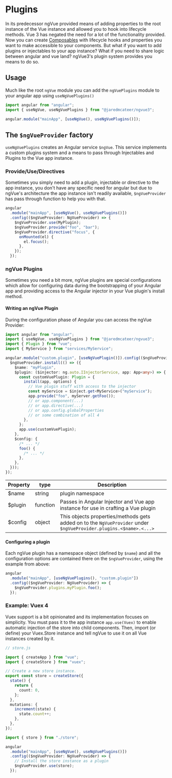 # Plugins

In its predecessor ngVue provided means of adding properties to the root instance of the Vue instance and allowed you to hook into lifecycle methods. Vue 3 has negated the need for a lot of the functionality provided. Now you can create [Composables](https://vuejs.org/guide/reusability/composables.html) with lifecycle hooks and properties you want to make accessible to your components. But what if you want to add plugins or injectables to your app instance? What if you need to share logic between angular and vue land? ngVue3's plugin system provides you means to do so.

## Usage

Much like the root `ngVue` module you can add the `ngVuePlugins` module to your angular app using `useNgVuePlugins()`

```ts
import angular from "angular";
import { useNgVue, useNgVuePlugins } from "@jaredmcateer/ngvue3";

angular.module("mainApp", [useNgVue(), useNgVuePlugins()]);
```

## The `$ngVueProvider` factory

`useNgVuePlugins` creates an Angular service `$ngVue`. This service implements a custom plugins system and a means to pass through Injectables and Plugins to the Vue app instance.

### Provide/Use/Directives

Sometimes you simply need to add a plugin, injectable or directive to the app instance, you don't have any specific need for angular but due to ngVue's architecture the app instance isn't readily available, `$ngVueProvider` has pass through function to help you with that.

```ts
angular
  .module("mainApp", [useNgVue(), useNgVuePlugins()])
  .config(($ngVueProvider: NgVueProvider) => {
    $ngVueProvider.use(MyPlugin);
    $ngVueProvider.provide("foo", "bar");
    $ngVueProvider.directive("focus", {
      onMounted(el) {
        el.focus();
      },
    });
  });
```

### ngVue Plugins

Sometimes you need a bit more, ngVue plugins are special configurations which allow for configuring data during the bootstrapping of your Angular app and providing access to the Angular injector in your Vue plugin's install method.

#### Writing an ngVue Plugin

During the configuration phase of Angular you can access the ngVue Provider:

```ts
import angular from "angular";
import { useNgVue, useNgVuePlugins } from "@jaredmcateer/ngvue3";
import { Plugin } from "vue";
import { MyService } from "services/MyService";

angular.module("custom.plugin", [useNgVuePlugin()]).config(($ngVueProvider: NgVueProvider) => {
  $ngVueProvider.install(() => ({
    $name: "myPlugin",
    $plugin: ($injector: ng.auto.IInjectorService, app: App<any>) => {
      const customVuePlugin: Plugin = {
        install(app, options) {
          // Vue plugin stuff with access to the injector
          const myService = $inject.get<MyService>("myService");
          app.provide("foo", myServer.getFoo());
          // or app.component(...)
          // or app.directive(...)
          // or app.config.globalProperties
          // or some combination of all 4
        },
      };
      app.use(customVuePlugin);
    },
    $config: {
      /* ... */
      foo() {
        /* ... */
      },
    },
  }));
});
```

| Property | type     | Description                                                                                                       |
| -------- | -------- | ----------------------------------------------------------------------------------------------------------------- |
| \$name   | string   | plugin namespace                                                                                                  |
| \$plugin | function | Passes in Angular Injector and Vue app instance for use in crafting a Vue plugin                                  |
| \$config | object   | This objects properties/methods gets added on to the `NgVueProvider` under `$ngVueProvider.plugins.<$name>.<...>` |

#### Configuring a plugin

Each ngVue plugin has a namespace object (defined by `$name`) and all the configuration options are contained there on the `$ngVueProvider`, using the example from above:

```ts
angular
  .module("mainApp", [useNgVuePlugins(), "custom.plugin"])
  .config(($ngVueProvider: NgVueProvider) => {
    $ngVueProvider.plugins.myPlugin.foo();
  });
```

### Example: Vuex 4

Vuex support is a bit opinionated and its implementation focuses on simplicity. You must pass it to the app instance `app.use(Vuex)` to enable automatic injection of the store into child components. Then, import (or define) your Vuex.Store instance and tell ngVue to use it on all Vue instances created by it.

```ts
// store.js

import { createApp } from "vue";
import { createStore } from "vuex";

// Create a new store instance.
export const store = createStore({
  state() {
    return {
      count: 0,
    };
  },
  mutations: {
    increment(state) {
      state.count++;
    },
  },
});
```

```ts
import { store } from "./store";

angular
  .module("mainApp", [useNgVue(), useNgVuePlugins()])
  .config(($ngVueProvider: NgVueProvider) => {
    // Install the store instance as a plugin
    $ngVueProvider.use(store);
  });
```
